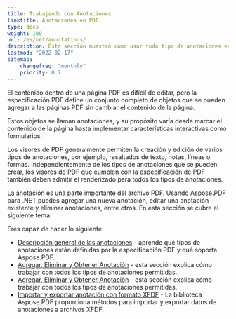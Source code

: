 ```yaml
---
title: Trabajando con Anotaciones 
linktitle: Anotaciones en PDF
type: docs
weight: 100
url: /es/net/annotations/
description: Esta sección muestra cómo usar todo tipo de anotaciones en tu archivo PDF con la biblioteca Aspose.PDF.
lastmod: "2022-02-17"
sitemap:
    changefreq: "monthly"
    priority: 0.7
---
```

<script type="application/ld+json">
{
    "@context": "https://schema.org",
    "@type": "TechArticle",
    "headline": "Anotaciones PDF",
    "alternativeHeadline": "Trabajando con Anotaciones en PDFs",
    "author": {
        "@type": "Person",
        "name":"Anastasiia Holub",
        "givenName": "Anastasiia",
        "familyName": "Holub",
        "url":"https://www.linkedin.com/in/anastasiia-holub-750430225/"
    },
    "genre": "generación de documentos pdf",
    "keywords": "pdf, c#, annotations",
    "wordcount": "302",
    "proficiencyLevel":"Principiante",
    "publisher": {
        "@type": "Organization",
        "name": "Equipo de Documentación de Aspose.PDF",
        "url": "https://products.aspose.com/pdf",
        "logo": "https://www.aspose.cloud/templates/aspose/img/products/pdf/aspose_pdf-for-net.svg",
        "alternateName": "Aspose",
        "sameAs": [
            "https://facebook.com/aspose.pdf/",
            "https://twitter.com/asposepdf",
            "https://www.youtube.com/channel/UCmV9sEg_QWYPi6BJJs7ELOg/featured",
            "https://www.linkedin.com/company/aspose",
            "https://stackoverflow.com/questions/tagged/aspose",
            "https://aspose.quora.com/",
            "https://aspose.github.io/"
        ],
        "contactPoint": [
            {
                "@type": "ContactPoint",
                "telephone": "+1 903 306 1676",
                "contactType": "ventas",
                "areaServed": "US",
                "availableLanguage": "en"
            },
            {
                "@type": "ContactPoint",
                "telephone": "+44 141 628 8900",
                "contactType": "ventas",
                "areaServed": "GB",
                "availableLanguage": "en"
            },
            {
                "@type": "ContactPoint",
                "telephone": "+61 2 8006 6987",
                "contactType": "ventas",
                "areaServed": "AU",
                "availableLanguage": "en"
            }
        ]
    },
    "url": "/net/annotations/",
    "mainEntityOfPage": {
        "@type": "WebPage",
        "@id": "/net/annotations/"
    },
    "dateModified": "2022-02-04",
    "description": "Esta sección muestra cómo usar todo tipo de anotaciones en tu archivo PDF con la biblioteca Aspose.PDF."
}
</script>

El contenido dentro de una página PDF es difícil de editar, pero la especificación PDF define un conjunto completo de objetos que se pueden agregar a las páginas PDF sin cambiar el contenido de la página.

Estos objetos se llaman anotaciones, y su propósito varía desde marcar el contenido de la página hasta implementar características interactivas como formularios.

Los visores de PDF generalmente permiten la creación y edición de varios tipos de anotaciones, por ejemplo, resaltados de texto, notas, líneas o formas. Independientemente de los tipos de anotaciones que se pueden crear, los visores de PDF que cumplen con la especificación de PDF también deben admitir el renderizado para todos los tipos de anotaciones.

La anotación es una parte importante del archivo PDF. Usando Aspose.PDF para .NET puedes agregar una nueva anotación, editar una anotación existente y eliminar anotaciones, entre otros. En esta sección se cubre el siguiente tema:

Eres capaz de hacer lo siguiente:

- [Descripción general de las anotaciones](/pdf/es/net/overview-of-annotations/) - aprende qué tipos de anotaciones están definidas por la especificación PDF y qué soporta Aspose.PDF.
- [Agregar, Eliminar y Obtener Anotación](/pdf/es/net/add-delete-and-get-annotation/) - esta sección explica cómo trabajar con todos los tipos de anotaciones permitidas.
- [Agregar, Eliminar y Obtener Anotación](/pdf/es/net/add-delete-and-get-annotation/) - esta sección explica cómo trabajar con todos los tipos de anotaciones permitidas.
- [Importar y exportar anotación con formato XFDF](/pdf/es/net/import-export-xfdf/) - La biblioteca Aspose.PDF proporciona métodos para importar y exportar datos de anotaciones a archivos XFDF.

<script type="application/ld+json">
{
    "@context": "http://schema.org",
    "@type": "SoftwareApplication",
    "name": "Aspose.PDF for .NET Library",
    "image": "https://www.aspose.cloud/templates/aspose/img/products/pdf/aspose_pdf-for-net.svg",
    "url": "https://www.aspose.com/",
    "publisher": {
        "@type": "Organization",
        "name": "Aspose.PDF",
        "url": "https://products.aspose.com/pdf",
        "logo": "https://www.aspose.cloud/templates/aspose/img/products/pdf/aspose_pdf-for-net.svg",
        "alternateName": "Aspose",
        "sameAs": [
            "https://facebook.com/aspose.pdf/",
            "https://twitter.com/asposepdf",
            "https://www.youtube.com/channel/UCmV9sEg_QWYPi6BJJs7ELOg/featured",
            "https://www.linkedin.com/company/aspose",
            "https://stackoverflow.com/questions/tagged/aspose",
            "https://aspose.quora.com/",
            "https://aspose.github.io/"
        ],
        "contactPoint": [
            {
                "@type": "ContactPoint",
                "telephone": "+1 903 306 1676",
                "contactType": "sales",
                "areaServed": "US",
                "availableLanguage": "en"
            },
            {
                "@type": "ContactPoint",
                "telephone": "+44 141 628 8900",
                "contactType": "sales",
                "areaServed": "GB",
                "availableLanguage": "en"
            },
            {
                "@type": "ContactPoint",
                "telephone": "+61 2 8006 6987",
                "contactType": "sales",
                "areaServed": "AU",
                "availableLanguage": "en"
            }
        ]
    },
    "offers": {
        "@type": "Offer",
        "price": "1199",
        "priceCurrency": "USD"
    },
    "applicationCategory": "PDF Manipulation Library for .NET",
    "downloadUrl": "https://www.nuget.org/packages/Aspose.PDF/",
    "operatingSystem": "Windows, MacOS, Linux",
    "screenshot": "https://docs.aspose.com/pdf/net/create-pdf-document/screenshot.png",
    "softwareVersion": "2022.1",
    "aggregateRating": {
        "@type": "AggregateRating",
        "ratingValue": "5",
        "ratingCount": "16"
    }
}
</script>


